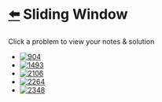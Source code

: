 # [⬅️](../README.md) Sliding Window 

Click a problem to view your notes & solution

- [![904](https://img.shields.io/badge/904-Fruit_Into_Baskets-yellow)](/problems/904.md)
- [![1493](https://img.shields.io/badge/1493-Longest_Subarray_of_1s_After_Deleting_One_Element-yellow)](/problems/1493.md)
- [![2106](https://img.shields.io/badge/2106-Maximum_Fruits_Harvested_After_at_Most_K_Steps-red)](/problems/2106.md)
- [![2264](https://img.shields.io/badge/2264-Largest_3_Same_Digit_Number_in_String-brightgreen)](/problems/2264.md)
- [![2348](https://img.shields.io/badge/2348-Number_of_Zero_Filled_Subarrays-yellow)](/problems/2348.md)
